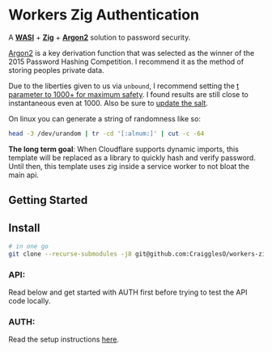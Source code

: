# Workers Zig Authentication

A [**WASI**](https://wasi.dev/) + [**Zig**](https://ziglang.org/) + [**Argon2**](https://en.wikipedia.org/wiki/Argon2) solution to password security.

[Argon2](https://www.argon2.com/) is a key derivation function that was selected as the winner of the 2015 Password Hashing Competition. I recommend it as the method of storing peoples private data.

Due to the liberties given to us via `unbound`, I recommend setting the [t parameter to 1000+ for maximum safety](https://github.com/CraigglesO/workers-zig-auth/blob/master/auth/lib/handlers/argon.zig#L18). I found results are still close to instantaneous even at 1000. Also be sure to [update the salt](https://github.com/CraigglesO/workers-zig-auth/blob/master/auth/lib/handlers/argon.zig#L7).

On linux you can generate a string of randomness like so:
```bash
head -3 /dev/urandom | tr -cd '[:alnum:]' | cut -c -64
```

**The long term goal**: When Cloudflare supports dynamic imports, this template will be replaced as a library to quickly hash and verify password. Until then, this template uses zig inside a service worker to not bloat the main api.

## Getting Started

## Install

```bash
# in one go
git clone --recurse-submodules -j8 git@github.com:CraigglesO/workers-zig-auth.git
```

### API:

Read below and get started with AUTH first before trying to test the API code locally.

### AUTH:

Read the setup instructions [here](https://github.com/CraigglesO/workers-zig-auth/tree/master/auth).
